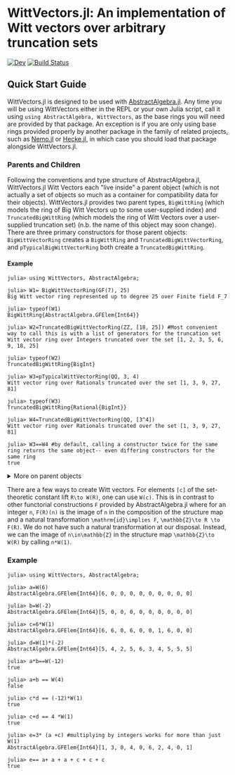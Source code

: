# WittVectors.jl: An implementation of Witt vectors over arbitrary truncation sets
<!--[![Stable](https://img.shields.io/badge/docs-stable-blue.svg)](https://demarkd.github.io/WittVectors.jl/stable)-->
[![Dev](https://img.shields.io/badge/docs-dev-blue.svg)](https://demarkd.github.io/WittVectors.jl/dev)
[![Build Status](https://github.com/demarkd/WittVectors.jl/actions/workflows/CI.yml/badge.svg?branch=main)](https://github.com/demarkd/WittVectors.jl/actions/workflows/CI.yml?query=branch%3Amain)
## Quick Start Guide
WittVectors.jl is designed to be used with [AbstractAlgebra.jl](https://nemocas.github.io/AbstractAlgebra.jl/dev/). Any time you will be using WittVectors either in the REPL or your own Julia script, call it using `using AbstractAlgebra, WittVectors`, as the base rings you will need are provided by that package. An exception is if you are only using base rings provided properly by another package in the family of related projects, such as [Nemo.jl](http://nemocas.org/) or [Hecke.jl](https://github.com/thofma/Hecke.jl/), in which case you should load that package alongside WittVectors.jl.

### Parents and Children
Following the conventions and type structure of AbstractAlgebra.jl, WittVectors.jl Witt Vectors each "live inside" a parent object (which is not actually a set of objects so much as a container for compatibility data for their objects). WittVectors.jl provides two parent types, `BigWittRing` (which models the ring of Big Witt Vectors up to some user-supplied index) and `TruncatedBigWittRing` (which models the ring of Witt Vectors over a user-supplied truncation set) (n.b. the name of this object may soon change). There are three primary constructors for those parent objects: `BigWittVectorRing` creates a `BigWittRing` and `TruncatedBigWittVectorRing`, and `pTypicalBigWittVectorRing` both create a `TruncatedBigWittRing`.
#### Example
```jldoctest
julia> using WittVectors, AbstractAlgebra;

julia> W1= BigWittVectorRing(GF(7), 25)
Big Witt vector ring represented up to degree 25 over Finite field F_7

julia> typeof(W1)
BigWittRing{AbstractAlgebra.GFElem{Int64}}

julia> W2=TruncatedBigWittVectorRing(ZZ, [18, 25]) #Most convenient way to call this is with a list of generators for the truncation set
Witt vector ring over Integers truncated over the set [1, 2, 3, 5, 6, 9, 18, 25]

julia> typeof(W2)
TruncatedBigWittRing{BigInt}

julia> W3=pTypicalWittVectorRing(QQ, 3, 4)
Witt vector ring over Rationals truncated over the set [1, 3, 9, 27, 81]

julia> typeof(W3)
TruncatedBigWittRing{Rational{BigInt}}

julia> W4=TruncatedBigWittVectorRing(QQ, [3^4])
Witt vector ring over Rationals truncated over the set [1, 3, 9, 27, 81]

julia> W3==W4 #by default, calling a constructor twice for the same ring returns the same object-- even differing constructors for the same ring
true

```
<details>
<summary> More on parent objects </summary>

As demonstrated at the end of that example, [by default] parent objects are cached so that attempting to create a Witt vector ring isomorphic to an existing Witt vector ring does not create a duplicate. There are a few exceptions, at least for now. For one, `BigWittRing`s and `TruncatedBigWittRing`s are always unequal. In addition, [for now] `TruncatedBigWittRing` carries a `BigWittRing` as part of its data (the `untruncated` field). All of the exported constructors for `TrucnatedBigWittRing`s `W` ensure that `W.untruncated.prec` is the maximal member of its truncation set, but it's possible (a) that the previous statement is actually a lie in some edge case (which should be reported to the author(s) as a bug) or (b) to use an internal command to create a `TruncatedBigWittRing` not having this property (god knows why you would want to, swim at your own risk).
</details>

There are a few ways to create Witt vectors. For elements ``[c]`` of the set-theoretic constant lift ``R\to W(R)``, one can use `W(c)`. This is in contrast to other functorial constructions `F` provided by AbstractAlgebra.jl where for an integer `n`, `F(R)(n)` is the image of `n` in the composition of the structure map and a natural transformation ``\mathrm{id}\implies F``,  ``\mathbb{Z}\to R \to F(R)``. We do not have such a natural transformation at our disposal. Instead, we can the image of ``n\in\mathbb{Z}`` in the structure map ``\mathbb{Z}\to W(R)`` by calling ``n*W(1)``.
### Example
```jldoctest
julia> using WittVectors, AbstractAlgebra;

julia> a=W(6)
AbstractAlgebra.GFElem{Int64}[6, 0, 0, 0, 0, 0, 0, 0, 0, 0]

julia> b=W(-2)
AbstractAlgebra.GFElem{Int64}[5, 0, 0, 0, 0, 0, 0, 0, 0, 0]

julia> c=6*W(1)
AbstractAlgebra.GFElem{Int64}[6, 6, 0, 6, 0, 0, 1, 6, 0, 0]

julia> d=W(1)*(-2)
AbstractAlgebra.GFElem{Int64}[5, 4, 2, 5, 6, 3, 4, 5, 5, 5]

julia> a*b==W(-12)
true

julia> a+b == W(4)
false

julia> c*d == (-12)*W(1)
true

julia> c+d == 4 *W(1)
true

julia> e=3* (a +c) #multiplying by integers works for more than just W(1)
AbstractAlgebra.GFElem{Int64}[1, 3, 0, 4, 0, 6, 2, 4, 0, 1]

julia> e== a+ a + a + c + c + c
true
```
